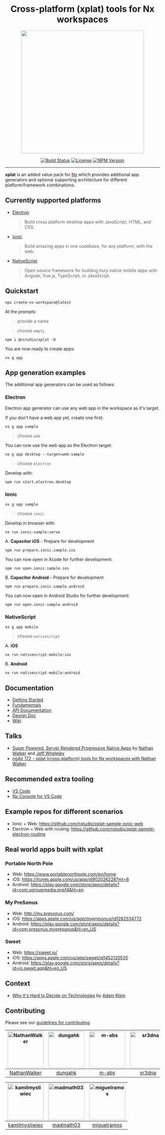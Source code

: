 <h1 align="center">Cross-platform (xplat) tools for Nx workspaces</h1>
<p align="center"><img src="https://raw.githubusercontent.com/nstudio/xplat/master/xplat-logo.png" align="center" width="400"></p>
<div align="center">

[![Build Status](https://travis-ci.org/nstudio/xplat.svg?branch=master)](https://travis-ci.org/nstudio/xplat)
[![License](https://img.shields.io/npm/l/@nstudio/schematics.svg?style=flat-square)]()
[![NPM Version](https://badge.fury.io/js/%40nstudio%2Fschematics.svg)](https://www.npmjs.com/@nstudio/schematics)

</div>
<hr>

**xplat** is an added value pack for [Nx](https://nrwl.io/nx) which provides additional app generators and optional supporting architecture for different platform/framework combinations.

## Currently supported platforms

- [Electron](https://electronjs.org/)
  > Build cross platform desktop apps with JavaScript, HTML, and CSS.
- [Ionic](https://ionicframework.com/)
  > Build amazing apps in one codebase, for any platform, with the web.
- [NativeScript](https://www.nativescript.org/)
  > Open source framework for building truly native mobile apps with Angular, Vue.js, TypeScript, or JavaScript.

## Quickstart

```
npx create-nx-workspace@latest
```
At the prompts:

> provide a name

> choose `empty`

```
npm i @nstudio/xplat -D
```

You are now ready to create apps:
```
nx g app
```

## App generation examples

The additional app generators can be used as follows:

### Electron

Electron app generator can use any web app in the workspace as it's target.

If you don't have a web app yet, create one first:

```
nx g app sample
```
> choose `web`

You can now use the web app as the Electron target:

```
nx g app desktop --target=web-sample
```
> choose `electron`

Develop with:
```
npm run start.electron.desktop
```

### Ionic

```
nx g app sample
```
> choose `ionic`

Develop in browser with:
```
nx run ionic-sample:serve
```

A. **Capacitor iOS** - Prepare for development

```
npm run prepare.ionic.sample.ios
```

You can now open in Xcode for further development:

```
npm run open.ionic.sample.ios
```

B. **Capacitor Android** - Prepare for development

```
npm run prepare.ionic.sample.android
```

You can now open in Android Studio for further development:

```
npm run open.ionic.sample.android
```

### NativeScript

```
nx g app mobile
```
> choose `nativescript`

A. **iOS**

```
nx run nativescript-mobile:ios
```

B. **Android**

```
nx run nativescript-mobile:android
```

## Documentation

- [Getting Started](https://nstudio.io/xplat/getting-started)
- [Fundamentals](https://nstudio.io/xplat/fundamentals)
- [API Documentation](https://nstudio.io/xplat/api)
- [Design Doc](https://t.co/z2lRxOBFAg)
- [Wiki](https://github.com/nstudio/xplat/wiki/FAQ)

## Talks

- [Super Powered, Server Rendered Progressive Native Apps](https://www.youtube.com/watch?v=EqqNexmu3Ug) by [Nathan Walker](http://github.com/NathanWalker) and [Jeff Whelpley](https://github.com/jeffwhelpley)
- [ngAir 172 - xplat (cross-platform) tools for Nx workspaces with Nathan Walker](https://www.youtube.com/watch?v=0I8D25nab5c)

## Recommended extra tooling

- [VS Code](https://code.visualstudio.com/)
- [Nx Console for VS Code](https://marketplace.visualstudio.com/items?itemName=nrwl.angular-console)

## Example repos for different scenarios

- Ionic + Web: https://github.com/nstudio/xplat-sample-ionic-web
- Electron + Web with routing: https://github.com/nstudio/xplat-sample-electron-routing

## Real world apps built with xplat

### Portable North Pole

- Web: https://www.portablenorthpole.com/en/home
- iOS: https://itunes.apple.com/us/app/id902026228?mt=8
- Android: https://play.google.com/store/apps/details?id=com.ugroupmedia.pnp14&hl=en

### My PreSonus

- Web: http://my.presonus.com/
- iOS: https://apps.apple.com/us/app/mypresonus/id1282534772
- Android: https://play.google.com/store/apps/details?id=com.presonus.mypresonus&hl=en_US

### Sweet

- Web: https://sweet.io/
- iOS: https://apps.apple.com/us/app/sweet/id1452120535
- Android: https://play.google.com/store/apps/details?id=io.sweet.app&hl=en_US

## Context

- [Why it's Hard to Decide on Technologies](https://medium.com/@adamklein_66511/why-its-hard-to-decide-on-technologies-9d67b6adf157) by [Adam Klein](https://github.com/adamkleingit)

## Contributing

Please see our [guidelines for contributing](https://github.com/nstudio/xplat/blob/master/CONTRIBUTING.md).

| [<img alt="NathanWalker" src="https://avatars2.githubusercontent.com/u/457187?v=4&s=117" width="117">](https://github.com/NathanWalker) | [<img alt="dungahk" src="https://avatars3.githubusercontent.com/u/10074819?v=4&s=117" width="117">](https://github.com/dungahk) | [<img alt="m-abs" src="https://avatars3.githubusercontent.com/u/1348705?v=4&s=117" width="117">](https://github.com/m-abs) | [<img alt="sr3dna" src="https://avatars2.githubusercontent.com/u/15936818?v=4&s=117" width="117">](https://github.com/sr3dna) | [<img alt="mbaljeetsingh" src="https://avatars0.githubusercontent.com/u/872762?v=4&s=117" width="117">](https://github.com/mbaljeetsingh) | [<img alt="dopsonbr" src="https://avatars1.githubusercontent.com/u/5340660?v=4&s=117" width="117">](https://github.com/dopsonbr) |
| :-------------------------------------------------------------------------------------------------------------------------------------: | :-----------------------------------------------------------------------------------------------------------------------------: | :------------------------------------------------------------------------------------------------------------------------: | :---------------------------------------------------------------------------------------------------------------------------: | :---------------------------------------------------------------------------------------------------------------------------------------: | :------------------------------------------------------------------------------------------------------------------------------: |
|                                             [NathanWalker](https://github.com/NathanWalker)                                             |                                              [dungahk](https://github.com/dungahk)                                              |                                             [m-abs](https://github.com/m-abs)                                              |                                              [sr3dna](https://github.com/sr3dna)                                              |                                             [mbaljeetsingh](https://github.com/mbaljeetsingh)                                             |                                             [dopsonbr](https://github.com/dopsonbr)                                              |

| [<img alt="kamilmysliwiec" src="https://avatars0.githubusercontent.com/u/23244943?v=4&s=117" width="117">](https://github.com/kamilmysliwiec) | [<img alt="madmath03" src="https://avatars3.githubusercontent.com/u/6967675?v=4&s=117" width="117">](https://github.com/madmath03) | [<img alt="miguelramos" src="https://avatars3.githubusercontent.com/u/495720?v=4&s=117" width="117">](https://github.com/miguelramos) |
| :-------------------------------------------------------------------------------------------------------------------------------------------: | :--------------------------------------------------------------------------------------------------------------------------------: | :-----------------------------------------------------------------------------------------------------------------------------------: |
|                                              [kamilmysliwiec](https://github.com/kamilmysliwiec)                                              |                                             [madmath03](https://github.com/madmath03)                                              |                                             [miguelramos](https://github.com/miguelramos)                                             |
